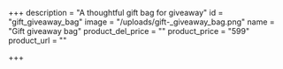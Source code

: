 +++
description = "A thoughtful gift bag for giveaway"
id = "gift_giveaway_bag"
image = "/uploads/gift-_giveaway_bag.png"
name = "Gift giveaway bag"
product_del_price = ""
product_price = "599"
product_url = ""

+++
